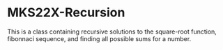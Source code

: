 # MKS22X-Recursion
This is a class containing recursive solutions to the square-root function, fibonnaci sequence, and finding all possible sums for a number.
